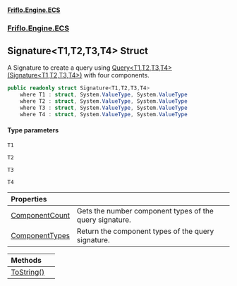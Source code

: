 #### [Friflo.Engine.ECS](index.md 'index')
### [Friflo.Engine.ECS](Friflo.Engine.ECS.md 'Friflo.Engine.ECS')

## Signature<T1,T2,T3,T4> Struct

A Signature to create a query using [Query&lt;T1,T2,T3,T4&gt;(Signature&lt;T1,T2,T3,T4&gt;)](EntityStoreBase.Query_T1,T2,T3,T4_(Signature_T1,T2,T3,T4_).md 'Friflo.Engine.ECS.EntityStoreBase.Query<T1,T2,T3,T4>(Friflo.Engine.ECS.Signature<T1,T2,T3,T4>)') with four components.

```csharp
public readonly struct Signature<T1,T2,T3,T4>
    where T1 : struct, System.ValueType, System.ValueType
    where T2 : struct, System.ValueType, System.ValueType
    where T3 : struct, System.ValueType, System.ValueType
    where T4 : struct, System.ValueType, System.ValueType
```
#### Type parameters

<a name='Friflo.Engine.ECS.Signature_T1,T2,T3,T4_.T1'></a>

`T1`

<a name='Friflo.Engine.ECS.Signature_T1,T2,T3,T4_.T2'></a>

`T2`

<a name='Friflo.Engine.ECS.Signature_T1,T2,T3,T4_.T3'></a>

`T3`

<a name='Friflo.Engine.ECS.Signature_T1,T2,T3,T4_.T4'></a>

`T4`

| Properties | |
| :--- | :--- |
| [ComponentCount](Signature_T1,T2,T3,T4_.ComponentCount.md 'Friflo.Engine.ECS.Signature<T1,T2,T3,T4>.ComponentCount') | Gets the number component types of the query signature. |
| [ComponentTypes](Signature_T1,T2,T3,T4_.ComponentTypes.md 'Friflo.Engine.ECS.Signature<T1,T2,T3,T4>.ComponentTypes') | Return the component types of the query signature. |

| Methods | |
| :--- | :--- |
| [ToString()](Signature_T1,T2,T3,T4_.ToString().md 'Friflo.Engine.ECS.Signature<T1,T2,T3,T4>.ToString()') | |
